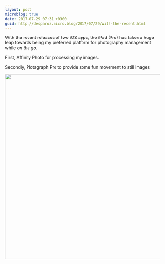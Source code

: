 ```yaml
---
layout: post
microblog: true
date: 2017-07-29 07:31 +0300
guid: http://desparoz.micro.blog/2017/07/29/with-the-recent.html
---
```

With the recent releases of two iOS apps, the iPad (Pro) has taken a huge leap towards being my preferred platform for photography management while *on the go*.

First, Affinity Photo for processing my images.

Secondly, Plotagraph Pro to provide some fun movement to still images

<img src="http://desparoz.me/uploads/2017/ec2fa91067.jpg" width="600" height="600" style="height: auto" />
